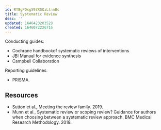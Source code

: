 ```yaml
---
id: RT8gPQsgS9ZRSQiLlnnBo
title: Systematic Review
desc: ''
updated: 1646423203529
created: 1646072226716
---
```

Conducting guides:

- Cochrane handbookof systematic reviews of interventions
- JBI Manual for evidence synthesis
- Campbell Collaboration

Reporting guidelines:

- PRISMA.

## Resources

- Sutton et al., Meeting the review family. 2019.
- Munn et al., Systematic review or scoping review? Guidance for authors when choosing between a systematic review approach. BMC Medical Research Methodology. 2018.
